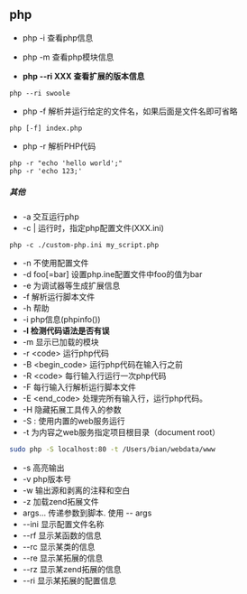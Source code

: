 ##  php
* php -i 查看php信息

* php -m 查看php模块信息
* **php --ri XXX  查看扩展的版本信息**
```
php --ri swoole
```
* php -f 解析并运行给定的文件名，如果后面是文件名即可省略

```
php [-f] index.php
```

* php -r 解析PHP代码


```
php -r "echo 'hello world';"
php -r 'echo 123;'
```


##### 其他
* -a 交互运行php
* -c <path>|<file> 运行时，指定php配置文件(XXX.ini)

```
php -c ./custom-php.ini my_script.php
```
* -n 不使用配置文件
* -d foo[=bar] 设置php.ine配置文件中foo的值为bar
* -e 为调试器等生成扩展信息
* -f <file> 解析运行脚本文件
* -h 帮助
* -i php信息(phpinfo())
* **-l 检测代码语法是否有误**
* -m 显示已加载的模块
* -r \<code> 运行php代码
* -B \<begin_code> 运行php代码在输入行之前
* -R \<code> 每行输入行运行一次php代码
* -F <file> 每行输入行解析运行脚本文件
* -E <end_code> 处理完所有输入行，运行php代码。
* -H 隐藏拓展工具传入的参数
* -S <addr>:<port> 使用内置的web服务运行
* -t <docroot> 为内容之web服务指定项目根目录（document root）

```sh
sudo php -S localhost:80 -t /Users/bian/webdata/www
```

* -s 高亮输出
* -v php版本号
* -w 输出源和剥离的注释和空白
* -z <file> 加载zend拓展文件
* args... 传递参数到脚本. 使用 -- args
* --ini 显示配置文件名称
* --rf <name> 显示某函数的信息
* --rc <name> 显示某类的信息
* --re <name> 显示某拓展的信息
* --rz <name> 显示某zend拓展的信息
* --ri <name> 显示某拓展的配置信息
